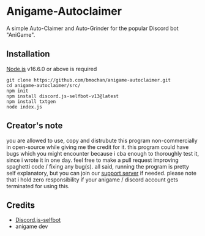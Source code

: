 # Anigame-Autoclaimer
A simple Auto-Claimer and Auto-Grinder for the popular Discord bot "AniGame".

## Installation
[Node.js](https://nodejs.org/en/) v16.6.0 or above is required

```ssh-session
git clone https://github.com/bmochan/anigame-autoclaimer.git
cd anigame-autoclaimer/src/
npm init
npm install discord.js-selfbot-v13@latest
npm install txtgen
node index.js
```

## Creator's note
you are allowed to use, copy and distrubute this program non-commercially in open-source while giving me the credit for it. this program could have bugs which you might encounter because i cba enough to thoroughly test it, since i wrote it in one day. feel free to make a pull request improving spaghetti code / fixing any bug(s). all said, running the program is pretty self explanatory, but you can join our [support server](https://discord.gg/ZNg45EjcuR) if needed. please note that i hold zero responsibility if your anigame / discord account gets terminated for using this.

## Credits
- [Discord.js-selfbot](https://github.com/aiko-chan-ai/discord.js-selfbot-v13)
- anigame dev 
